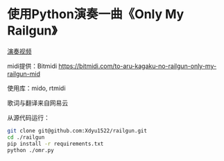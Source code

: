 # 使用Python演奏一曲《Only My Railgun》

[演奏视频](https://www.bilibili.com/video/BV1UN4y1K74z/)

midi提供：Bitmidi https://bitmidi.com/to-aru-kagaku-no-railgun-only-my-railgun-mid 

使用库：mido, rtmidi 

歌词与翻译来自网易云

从源代码运行：

```bash
git clone git@github.com:Xdyu1522/railgun.git
cd ./railgun
pip install -r requirements.txt
python ./omr.py
```

